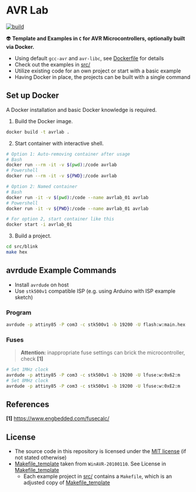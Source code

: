 # AVR Lab

[![build](https://github.com/duddel/avr-lab/actions/workflows/build.yml/badge.svg)](https://github.com/duddel/avr-lab/actions/workflows/build.yml)

:alien: **Template and Examples in `C` for AVR Microcontrollers, optionally built via Docker.**

-   Using default `gcc-avr` and `avr-libc`, see [Dockerfile](Dockerfile) for details
-   Check out the examples in [src/](src/)
-   Utilize existing code for an own project or start with a basic example
-   Having Docker in place, the projects can be built with a single command

## Set up Docker

A Docker installation and basic Docker knowledge is required.

1.  Build the Docker image.

```bash
docker build -t avrlab .
```

2.  Start container with interactive shell.

```bash
# Option 1: Auto-removing container after usage
# Bash
docker run --rm -it -v $(pwd):/code avrlab
# Powershell
docker run --rm -it -v ${PWD}:/code avrlab

# Option 2: Named container
# Bash
docker run -it -v $(pwd):/code --name avrlab_01 avrlab
# Powershell
docker run -it -v ${PWD}:/code --name avrlab_01 avrlab

# For option 2, start container like this
docker start -i avrlab_01
```

3.  Build a project.

```bash
cd src/blink
make hex
```

## avrdude Example Commands

-   Install `avrdude` on host
-   Use `stk500v1` compatible ISP (e.g. using Arduino with ISP example sketch)

### Program

```bash
avrdude -p attiny85 -P com3 -c stk500v1 -b 19200 -U flash:w:main.hex
```

### Fuses

>   **Attention:** inappropriate fuse settings can brick the microcontroller, check **[1]**

```bash
# Set 1MHz clock
avrdude -p attiny85 -P com3 -c stk500v1 -b 19200 -U lfuse:w:0x62:m
# Set 8MHz clock
avrdude -p attiny85 -P com3 -c stk500v1 -b 19200 -U lfuse:w:0xE2:m
```

## References

**[1]** https://www.engbedded.com/fusecalc/

## License

-   The source code in this repository is licensed under the [MIT license](LICENSE.txt) (if not stated otherwise)
-   [Makefile_template](Makefile_template) taken from `WinAVR-20100110`. See License in [Makefile_template](Makefile_template)
    -   Each example project in [src/](src/) contains a `Makefile`, which is an adjusted copy of [Makefile_template](Makefile_template)
